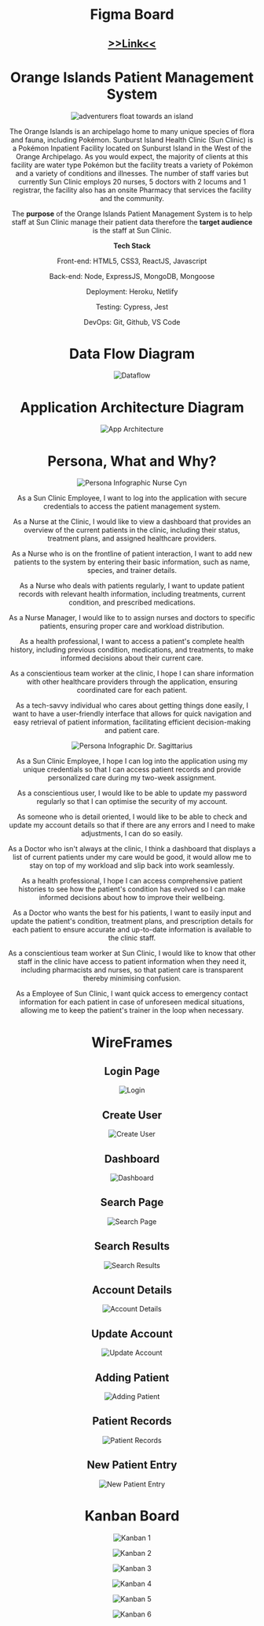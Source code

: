 <div align="center">

# Figma Board

## [>>Link<<](https://www.figma.com/file/eRReFEEx94JEL5tPjz2szg/Orange-Islands-PMS?type=design&node-id=0%3A1&mode=design&t=85QEwsddastgHguc-1)

# Orange Islands Patient Management System

![adventurers float towards an island](./src/assets/Sunburst_Island.png)

The Orange Islands is an archipelago home to many unique species of flora and fauna, including Pokémon.
Sunburst Island Health Clinic (Sun Clinic) is a Pokémon Inpatient Facility located on Sunburst Island in the West of the Orange Archipelago.
As you would expect, the majority of clients at this facility are water type Pokémon but the facility treats a variety of Pokémon and a variety of conditions and illnesses. The number of staff varies but currently Sun Clinic employs 20 nurses, 5 doctors with 2 locums and 1 registrar, the facility also has an onsite Pharmacy that services the facility and the community.

The **purpose** of the Orange Islands Patient Management System is to help staff at Sun Clinic manage their patient data therefore the **target audience** is the staff at Sun Clinic.

**Tech Stack**

Front-end: HTML5, CSS3, ReactJS, Javascript

Back-end: Node, ExpressJS, MongoDB, Mongoose

Deployment: Heroku, Netlify

Testing: Cypress, Jest

DevOps: Git, Github, VS Code

# Data Flow Diagram

![Dataflow](./src/assets/Data-Flow-Diagram.drawio.png)

# Application Architecture Diagram

![App Architecture](./src/assets/App-Architecture-Diagram.drawio.png)

# Persona, What and Why?

![Persona Infographic Nurse Cyn](./src/assets/Persona%20-%20Nurse%20Cynical.png)

As a Sun Clinic Employee, I want to log into the application with secure credentials to access the patient management system.

As a Nurse at the Clinic, I would like to view a dashboard that provides an overview of the current patients in the clinic, including their status, treatment plans, and assigned healthcare providers.

As a Nurse who is on the frontline of patient interaction, I want to add new patients to the system by entering their basic information, such as name, species, and trainer details.

As a Nurse who deals with patients regularly, I want to update patient records with relevant health information, including treatments, current condition, and prescribed medications.

As a Nurse Manager, I would like to to assign nurses and doctors to specific patients, ensuring proper care and workload distribution.

As a health professional, I want to access a patient's complete health history, including previous condition, medications, and treatments, to make informed decisions about their current care.

As a conscientious team worker at the clinic, I hope I can share information with other healthcare providers through the application, ensuring coordinated care for each patient.

As a tech-savvy individual who cares about getting things done easily, I want to have a user-friendly interface that allows for quick navigation and easy retrieval of patient information, facilitating efficient decision-making and patient care.

![Persona Infographic Dr. Sagittarius](./src/assets/Persona%20-%20Dr%20Saggitarius.png)

As a Sun Clinic Employee, I hope I can log into the application using my unique credentials so that I can access patient records and provide personalized care during my two-week assignment.

As a conscientious user, I would like to be able to update my password regularly so that I can optimise the security of my account.

As someone who is detail oriented, I would like to be able to check and update my account details so that if there are any errors and I need to make adjustments, I can do so easily. 

As a Doctor who isn't always at the clinic, I think a dashboard that displays a list of current patients under my care would be good, it would allow me to stay on top of my workload and slip back into work seamlessly.

As a health professional, I hope I can access comprehensive patient histories to see how the patient's condition has evolved so I can make informed decisions about how to improve their wellbeing.

As a Doctor who wants the best for his patients, I want to easily input and update the patient's condition, treatment plans, and prescription details for each patient to ensure accurate and up-to-date information is available to the clinic staff.

As a conscientious team worker at Sun Clinic, I would like to know that other staff in the clinic have access to patient information when they need it, including pharmacists and nurses, so that patient care is transparent thereby minimising confusion.

As a Employee of Sun Clinic, I want quick access to emergency contact information for each patient in case of unforeseen medical situations, allowing me to keep the patient's trainer in the loop when necessary.

# WireFrames

## Login Page

![Login](./src/assets/WireFrames/Login%20Page.png)

## Create User

![Create User](./src/assets/WireFrames/New%20User.png)

## Dashboard

![Dashboard](./src/assets/WireFrames/Dashboard.png)

## Search Page

![Search Page](./src/assets/WireFrames/Search%20Page.png)

## Search Results

![Search Results](./src/assets/WireFrames/Search%20Results.png)

## Account Details

![Account Details](./src/assets/WireFrames/Account%20Details.png)

##  Update Account

![Update Account](./src/assets/WireFrames/Update%20Account.png)

## Adding Patient

![Adding Patient](./src/assets/WireFrames/Adding%20Patient.png)

## Patient Records

![Patient Records](./src/assets/WireFrames/Patient%20Record.png)

## New Patient Entry

![New Patient Entry](./src/assets/WireFrames/New%20Patient%20Entry.png)

# Kanban Board

![Kanban 1](./src/KanbanScreenshots/Screenshot%20Day%201.png)

![Kanban 2](./src/KanbanScreenshots/Screenshot%20Day%202.png)

![Kanban 3](./src/KanbanScreenshots/Screenshot%20Day%203.png)

![Kanban 4](./src/KanbanScreenshots/Screenshot%20Day%203%20-%20Wireframe.png)

![Kanban 5](./src/KanbanScreenshots/Screenshot%20Day%204.png)

![Kanban 6](./src/KanbanScreenshots/Screenshot%20Day%205.png)
 </div>


